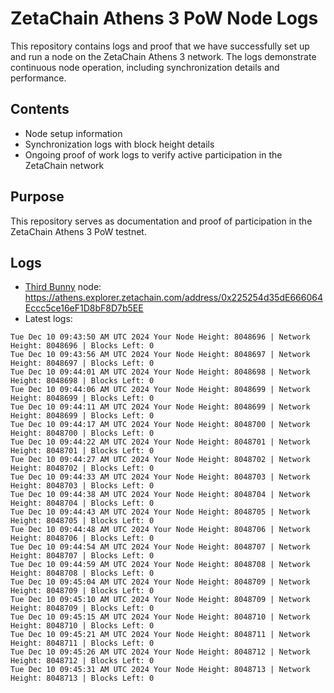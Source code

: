 # ZetaChain Athens 3 PoW Node Logs
This repository contains logs and proof that we have successfully set up and run a node on the ZetaChain Athens 3 network. The logs demonstrate continuous node operation, including synchronization details and performance.

## Contents
- Node setup information
- Synchronization logs with block height details
- Ongoing proof of work logs to verify active participation in the ZetaChain network

## Purpose
This repository serves as documentation and proof of participation in the ZetaChain Athens 3 PoW testnet.

## Logs

- [Third Bunny](https://thirdbunny.xyz/) node: https://athens.explorer.zetachain.com/address/0x225254d35dE666064Eccc5ce16eF1D8bF8D7b5EE
- Latest logs:
```
Tue Dec 10 09:43:50 AM UTC 2024 Your Node Height: 8048696 | Network Height: 8048696 | Blocks Left: 0
Tue Dec 10 09:43:56 AM UTC 2024 Your Node Height: 8048697 | Network Height: 8048697 | Blocks Left: 0
Tue Dec 10 09:44:01 AM UTC 2024 Your Node Height: 8048698 | Network Height: 8048698 | Blocks Left: 0
Tue Dec 10 09:44:06 AM UTC 2024 Your Node Height: 8048699 | Network Height: 8048699 | Blocks Left: 0
Tue Dec 10 09:44:11 AM UTC 2024 Your Node Height: 8048699 | Network Height: 8048699 | Blocks Left: 0
Tue Dec 10 09:44:17 AM UTC 2024 Your Node Height: 8048700 | Network Height: 8048700 | Blocks Left: 0
Tue Dec 10 09:44:22 AM UTC 2024 Your Node Height: 8048701 | Network Height: 8048701 | Blocks Left: 0
Tue Dec 10 09:44:27 AM UTC 2024 Your Node Height: 8048702 | Network Height: 8048702 | Blocks Left: 0
Tue Dec 10 09:44:33 AM UTC 2024 Your Node Height: 8048703 | Network Height: 8048703 | Blocks Left: 0
Tue Dec 10 09:44:38 AM UTC 2024 Your Node Height: 8048704 | Network Height: 8048704 | Blocks Left: 0
Tue Dec 10 09:44:43 AM UTC 2024 Your Node Height: 8048705 | Network Height: 8048705 | Blocks Left: 0
Tue Dec 10 09:44:48 AM UTC 2024 Your Node Height: 8048706 | Network Height: 8048706 | Blocks Left: 0
Tue Dec 10 09:44:54 AM UTC 2024 Your Node Height: 8048707 | Network Height: 8048707 | Blocks Left: 0
Tue Dec 10 09:44:59 AM UTC 2024 Your Node Height: 8048708 | Network Height: 8048708 | Blocks Left: 0
Tue Dec 10 09:45:04 AM UTC 2024 Your Node Height: 8048709 | Network Height: 8048709 | Blocks Left: 0
Tue Dec 10 09:45:10 AM UTC 2024 Your Node Height: 8048709 | Network Height: 8048709 | Blocks Left: 0
Tue Dec 10 09:45:15 AM UTC 2024 Your Node Height: 8048710 | Network Height: 8048710 | Blocks Left: 0
Tue Dec 10 09:45:21 AM UTC 2024 Your Node Height: 8048711 | Network Height: 8048711 | Blocks Left: 0
Tue Dec 10 09:45:26 AM UTC 2024 Your Node Height: 8048712 | Network Height: 8048712 | Blocks Left: 0
Tue Dec 10 09:45:31 AM UTC 2024 Your Node Height: 8048713 | Network Height: 8048713 | Blocks Left: 0
```
